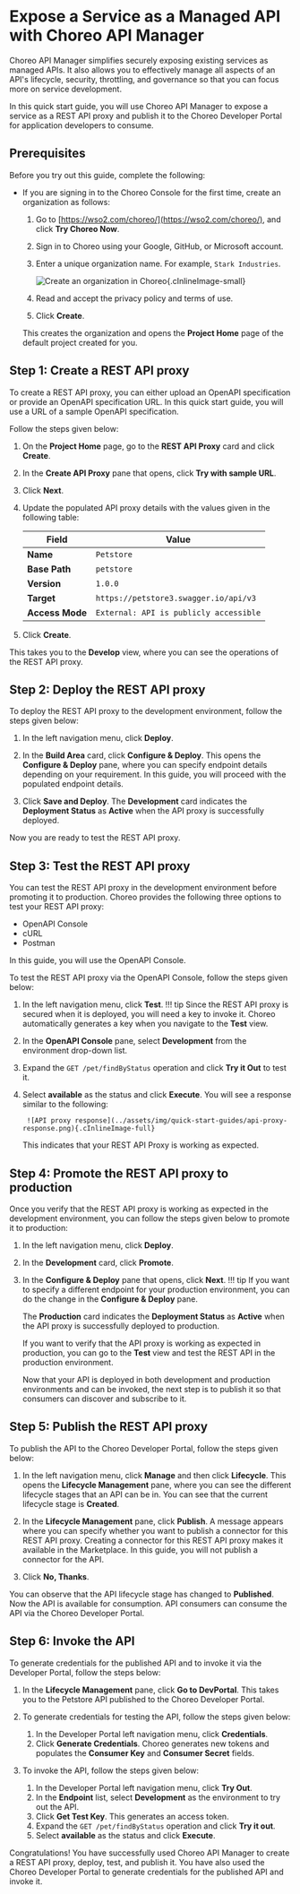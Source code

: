 # Expose a Service as a Managed API with Choreo API Manager

Choreo API Manager simplifies securely exposing existing services as managed APIs. It also allows you to effectively manage all aspects of an API's lifecycle, security, throttling, and governance so that you can focus more on service development. 

In this quick start guide, you will use Choreo API Manager to expose a service as a REST API proxy and publish it to the Choreo Developer Portal for application developers to consume.

## Prerequisites

Before you try out this guide, complete the following:

- If you are signing in to the Choreo Console for the first time, create an organization as follows:

    1. Go to [https://wso2.com/choreo/](https://wso2.com/choreo/), and click **Try Choreo Now**.
    2. Sign in to Choreo using your Google, GitHub, or Microsoft account.
    3. Enter a unique organization name. For example, `Stark Industries`.

        ![Create an organization in Choreo](../assets/img/quick-start-guides/create-choreo-organization.png){.cInlineImage-small}

    4. Read and accept the privacy policy and terms of use.
    5. Click **Create**.

    This creates the organization and opens the **Project Home** page of the default project created for you.


## Step 1: Create a REST API proxy

To create a REST API proxy, you can either upload an OpenAPI specification or provide an OpenAPI specification URL. In this quick start guide, you will use a URL of a sample OpenAPI specification. 

Follow the steps given below:

1. On the **Project Home** page, go to the **REST API Proxy** card and click **Create**.

2. In the **Create API Proxy** pane that opens, click **Try with sample URL**.

3. Click **Next**.

4.  Update the populated API proxy details with the values given in the following table: 

    |  **Field**    | **Value**                                   |
    |---------------|---------------------------------------------|
    | **Name**      | `Petstore`                                    |
    | **Base Path** | `petstore`                   |
    | **Version**   | `1.0.0`                                     |
    | **Target**    | `https://petstore3.swagger.io/api/v3` |
    |**Access Mode**| `External: API is publicly accessible`      |

5.  Click **Create**.
   
   This takes you to the **Develop** view, where you can see the operations of the REST API proxy.

## Step 2: Deploy the REST API proxy

To deploy the REST API proxy to the development environment, follow the steps given below:

1. In the left navigation menu, click **Deploy**.

2. In the **Build Area** card, click **Configure & Deploy**. This opens the **Configure & Deploy** pane, where you can specify endpoint details depending on your requirement. In this guide, you will proceed with the populated endpoint details.

3. Click **Save and Deploy**. The **Development** card indicates the **Deployment Status** as **Active** when the API proxy is successfully deployed.

Now you are ready to test the REST API proxy.

## Step 3: Test the REST API proxy

You can test the REST API proxy in the development environment before promoting it to production. Choreo provides the following three options to test your REST API proxy:
- OpenAPI Console
- cURL
- Postman

In this guide, you will use the OpenAPI Console.

To test the REST API proxy via the OpenAPI Console, follow the steps given below:

1. In the left navigation menu, click **Test**.
    !!! tip
          Since the REST API proxy is secured when it is deployed, you will need a key to invoke it. Choreo automatically generates a key when you navigate to the **Test** view.

2. In the **OpenAPI Console** pane, select **Development** from the environment drop-down list.
   
3. Expand the `GET /pet/findByStatus` operation and click **Try it Out** to test it.

4. Select **available** as the status and click **Execute**. You will see a response similar to the following:

        ![API proxy response](../assets/img/quick-start-guides/api-proxy-response.png){.cInlineImage-full}

   This indicates that your REST API Proxy is working as expected.

## Step 4: Promote the REST API proxy to production

Once you verify that the REST API proxy is working as expected in the development environment, you can follow the steps given below to promote it to production:

1. In the left navigation menu, click **Deploy**.

2. In the **Development** card, click **Promote**.

3. In the **Configure & Deploy** pane that opens, click **Next**.
    !!! tip
          If you want to specify a different endpoint for your production environment, you can do the change in the **Configure & Deploy** pane.

   The **Production** card indicates the **Deployment Status** as **Active** when the API proxy is successfully deployed to production.

   If you want to verify that the API proxy is working as expected in production, you can go to the **Test** view and test the REST API in the production environment.

   Now that your API is deployed in both development and production environments and can be invoked, the next step is to publish it so that consumers can discover and subscribe to it.

## Step 5: Publish the REST API proxy

To publish the API to the Choreo Developer Portal, follow the steps given below:

1. In the left navigation menu, click **Manage** and then click **Lifecycle**. This opens the **Lifecycle Management** pane, where you can see the different lifecycle stages that an API can be in. You can see that the current lifecycle stage is **Created**.

2. In the **Lifecycle Management** pane, click **Publish**. A message appears where you can specify whether you want to publish a connector for this REST API proxy. Creating a connector for this REST API proxy makes it available in the Marketplace. In this guide, you will not publish a connector for the API.

3. Click **No, Thanks**. 

You can observe that the API lifecycle stage has changed to **Published**. Now the API is available for consumption. API consumers can consume the API via the Choreo Developer Portal.


## Step 6: Invoke the API 

To generate credentials for the published API and to invoke it via the Developer Portal, follow the steps below:

1. In the **Lifecycle Management** pane, click **Go to DevPortal**. This takes you to the Petstore API published to the Choreo Developer Portal.

2. To generate credentials for testing the API, follow the steps given below:

   1. In the Developer Portal left navigation menu, click **Credentials**.
   2. Click **Generate Credentials**. Choreo generates new tokens and populates the **Consumer Key** and **Consumer Secret** fields.

3. To invoke the API, follow the steps given below:

   1. In the Developer Portal left navigation menu, click **Try Out**.
   2. In the **Endpoint** list, select **Development** as the environment to try out the API.
   3. Click **Get Test Key**. This generates an access token.
   4. Expand the `GET /pet/findByStatus` operation and click **Try it out**.
   5. Select **available** as the status and click **Execute**.

Congratulations! You have successfully used Choreo API Manager to create a REST API proxy, deploy, test, and publish it. You have also used the Choreo Developer Portal to generate credentials for the published API and invoke it.
